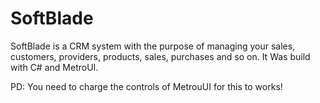 # SoftBlade
SoftBlade  is a CRM system with the purpose of managing  your sales, customers, providers, products, sales, purchases and so on. It Was build with C# and MetroUI.

PD: You need to charge the controls of MetrouUI for this to works!
